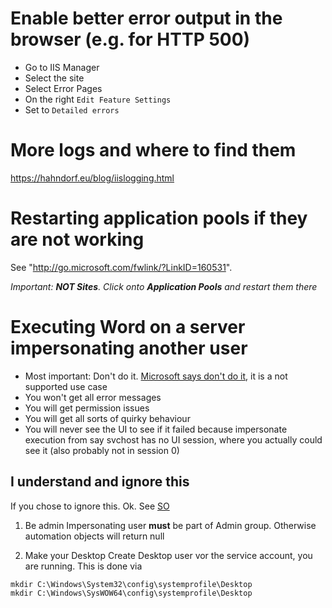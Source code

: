 # Enable better error output in the browser (e.g. for HTTP 500)
* Go to IIS Manager
* Select the site
* Select Error Pages
* On the right `Edit Feature Settings`
* Set to `Detailed errors`

# More logs and where to find them
https://hahndorf.eu/blog/iislogging.html

# Restarting application pools if they are not working
See "http://go.microsoft.com/fwlink/?LinkID=160531".

*Important: **NOT Sites**. Click onto **Application Pools** and restart them there*


# Executing Word on a server impersonating another user
* Most important: Don't do it. [Microsoft says don't do it](https://support.microsoft.com/en-us/topic/considerations-for-server-side-automation-of-office-48bcfe93-8a89-47f1-0bce-017433ad79e2), it is a not supported use case
* You won't get all error messages
* You will get permission issues
* You will get all sorts of quirky behaviour
* You will never see the UI to see if it failed because impersonate execution from say svchost has no UI session, where you actually could see it (also probably not in session 0)

## I understand and ignore this
If you chose to ignore this. Ok. See [SO](https://stackoverflow.com/a/1680214/2416394) 

1. Be admin
Impersonating user **must** be part of Admin group. Otherwise automation objects will return null

2. Make your Desktop
Create Desktop user vor the service account, you are running. This is done via
```
mkdir C:\Windows\System32\config\systemprofile\Desktop
mkdir C:\Windows\SysWOW64\config\systemprofile\Desktop
```
